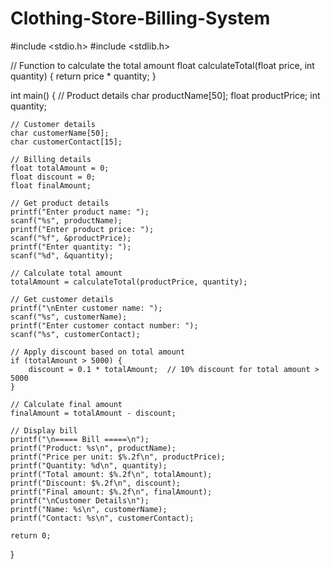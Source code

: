 # Clothing-Store-Billing-System



#include <stdio.h>
#include <stdlib.h>

// Function to calculate the total amount
float calculateTotal(float price, int quantity) {
    return price * quantity;
}

int main() {
    // Product details
    char productName[50];
    float productPrice;
    int quantity;

    // Customer details
    char customerName[50];
    char customerContact[15];

    // Billing details
    float totalAmount = 0;
    float discount = 0;
    float finalAmount;

    // Get product details
    printf("Enter product name: ");
    scanf("%s", productName);
    printf("Enter product price: ");
    scanf("%f", &productPrice);
    printf("Enter quantity: ");
    scanf("%d", &quantity);

    // Calculate total amount
    totalAmount = calculateTotal(productPrice, quantity);

    // Get customer details
    printf("\nEnter customer name: ");
    scanf("%s", customerName);
    printf("Enter customer contact number: ");
    scanf("%s", customerContact);

    // Apply discount based on total amount
    if (totalAmount > 5000) {
        discount = 0.1 * totalAmount;  // 10% discount for total amount > 5000
    }

    // Calculate final amount
    finalAmount = totalAmount - discount;

    // Display bill
    printf("\n===== Bill =====\n");
    printf("Product: %s\n", productName);
    printf("Price per unit: $%.2f\n", productPrice);
    printf("Quantity: %d\n", quantity);
    printf("Total amount: $%.2f\n", totalAmount);
    printf("Discount: $%.2f\n", discount);
    printf("Final amount: $%.2f\n", finalAmount);
    printf("\nCustomer Details\n");
    printf("Name: %s\n", customerName);
    printf("Contact: %s\n", customerContact);

    return 0;
}
